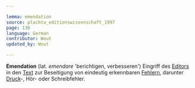 ```yaml
---

lemma: emendation
source: plachta_editionswissenschaft_1997
page: 136
language: German
contributor: Wout
updated_by: Wout

---
```


**Emendation** (lat. _emendare_ 'berichtigen, verbesseren') Eingriff des [Editors](editorScholarly.html) in den [Text](text.html) zur Beseitigung von eindeutig erkennbaren [Fehlern](textualFault.html), darunter [Druck](typographicalError.html)-, Hör- oder Schreibfehler.
